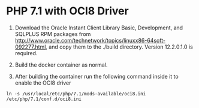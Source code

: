 # PHP 7.1 with OCI8 Driver

1. Download the Oracle Instant Client Library Basic, Development, and SQLPLUS RPM packages from http://www.oracle.com/technetwork/topics/linuxx86-64soft-092277.html, and copy them to the ./build directory. Version 12.2.0.1.0 is required.

2. Build the docker container as normal.

3. After building the container run the following command inside it to enable the OCI8 driver

```
ln -s /usr/local/etc/php/7.1/mods-available/oci8.ini /etc/php/7.1/conf.d/oci8.ini
```